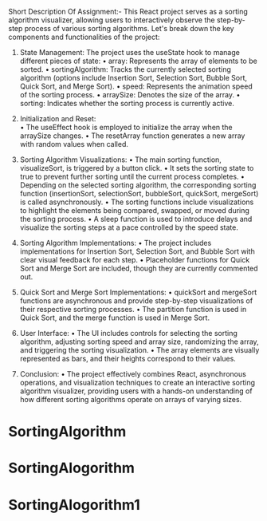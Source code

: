 Short Description Of Assignment:-
This React project serves as a sorting algorithm visualizer, allowing users to interactively observe the step-by-step process of various sorting algorithms. Let's break down the key components and functionalities of the project:

1. State Management:
The project uses the useState hook to manage different pieces of state:
•	array: Represents the array of elements to be sorted.
•	sortingAlgorithm: Tracks the currently selected sorting algorithm (options include Insertion Sort, Selection Sort, Bubble Sort, Quick Sort, and Merge Sort).
•	speed: Represents the animation speed of the sorting process.
•	arraySize: Denotes the size of the array.
•	sorting: Indicates whether the sorting process is currently active.
2. Initialization and Reset:	
•	The useEffect hook is employed to initialize the array when the arraySize changes.
•	The resetArray function generates a new array with random values when called.
3. Sorting Algorithm Visualizations:
•	The main sorting function, visualizeSort, is triggered by a button click.
•	It sets the sorting state to true to prevent further sorting until the current process completes.
•	Depending on the selected sorting algorithm, the corresponding sorting function (insertionSort, selectionSort, bubbleSort, quickSort, mergeSort) is called asynchronously.
•	The sorting functions include visualizations to highlight the elements being compared, swapped, or moved during the sorting process.
•	A sleep function is used to introduce delays and visualize the sorting steps at a pace controlled by the speed state.

4. Sorting Algorithm Implementations:
•	The project includes implementations for Insertion Sort, Selection Sort, and Bubble Sort with clear visual feedback for each step.
•	Placeholder functions for Quick Sort and Merge Sort are included, though they are currently commented out.
5. Quick Sort and Merge Sort Implementations:
•	quickSort and mergeSort functions are asynchronous and provide step-by-step visualizations of their respective sorting processes.
•	The partition function is used in Quick Sort, and the merge function is used in Merge Sort.
6. User Interface:
•	The UI includes controls for selecting the sorting algorithm, adjusting sorting speed and array size, randomizing the array, and triggering the sorting visualization.
•	The array elements are visually represented as bars, and their heights correspond to their values.

7. Conclusion:
•	The project effectively combines React, asynchronous operations, and visualization techniques to create an interactive sorting algorithm visualizer, providing users with a hands-on understanding of how different sorting algorithms operate on arrays of varying sizes.
# SortingAlgorithm
# SortingAlogorithm
# SortingAlogorithm1
